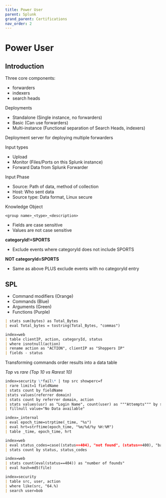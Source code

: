 ```yaml
---
title: Power User
parent: Splunk
grand_parent: Certifications
nav_order: 2
---
```


# Power User

## Introduction
Three core components:

- forwarders
- indexers
- search heads

Deployments

- Standalone (Single instance, no forwarders)
- Basic (Can use forwarders)
- Multi-instance (Functional separation of Search Heads, indexers)

Deployment server for deploying multiple forwarders

Input types

- Upload
- Monitor (Files/Ports on this Splunk instance)
- Forward Data from Splunk Forwarder

Input Phase

- Source: Path of data, method of collection
- Host: Who sent data
- Source type: Data format, Linux secure

Knowledge Object

`<group name>_<type>_<description>`

- Fields are case sensitive
- Values are not case sensitive

**categoryId!=SPORTS**
- Exclude events where categoryId does not include SPORTS

**NOT categoryId=SPORTS**
- Same as above PLUS exclude events with no categoryId entry

## SPL

- Command modifiers (Orange)
- Commands (Blue)
- Arguments (Green)
- Functions (Purple)

```markdown
| stats sum(bytes) as Total_Bytes
| eval Total_bytes = tostring(Total_Bytes, "commas")
```

```markdown
index=web
| table clientIP, action, categoryId, status
| where isnotnull(action)
| rename action as "ACTION", clientIP as "Shoppers IP"
| fields - status
```

Transforming commands order results into a data table

*Top* vs *rare (Top 10 vs Rarest 10)*

```markdown
index=security \*fail\* | top src showperc=f
| rare limit=1 fieldName
| stats count by fieldName
|stats values(referrer domain)
| stats count by referrer domain, action
| stats values(usr) as "Login Name", count(user) as """Attempts""" by src
| fillnull value="No Data available"
```

```markdown
index=_internal
| eval epoch_time=strptime(_time, "%s")
| eval hrt=strftime(epoch_time, "%m/%d/%y %H:%M")
| table _time, epoch_time, hrt
```

```markdown
index=web
| eval status_codes=case((status==404), "not found", (status==400), "bad request",)
| stats count by status, status_codes
```

```markdown
index=web
| stats count(eval(status==404)) as "number of founds"
| eval hash=md5(file)
```

```markdown
index=security
| table src, user, action
| where like(src, "64.%)
| search user=bob
```
